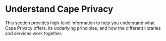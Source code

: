 # Understand Cape Privacy

This section provides high-level information to help you understand what Cape Privacy offers, its underlying principles, and how the different libraries and services work together.